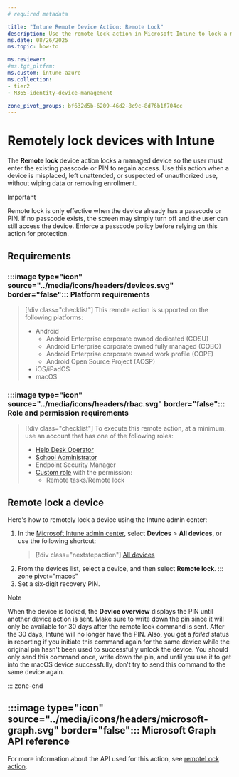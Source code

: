 ```yaml
---
# required metadata

title: "Intune Remote Device Action: Remote Lock"
description: Use the remote lock action in Microsoft Intune to lock a managed device that has a passcode or PIN.
ms.date: 08/26/2025
ms.topic: how-to

ms.reviewer:
#ms.tgt_pltfrm:
ms.custom: intune-azure
ms.collection:
- tier2
- M365-identity-device-management

zone_pivot_groups: bf632d5b-6209-46d2-8c9c-8d76b1f704cc
---
```


# Remotely lock devices with Intune

The **Remote lock** device action locks a managed device so the user must enter the existing passcode or PIN to regain access. Use this action when a device is misplaced, left unattended, or suspected of unauthorized use, without wiping data or removing enrollment.

> [!IMPORTANT]
> Remote lock is only effective when the device already has a passcode or PIN. If no passcode exists, the screen may simply turn off and the user can still access the device. Enforce a passcode policy before relying on this action for protection.

## Requirements

### :::image type="icon" source="../media/icons/headers/devices.svg" border="false"::: Platform requirements

> [!div class="checklist"]
> This remote action is supported on the following platforms:
>
> - Android
>     - Android Enterprise corporate owned dedicated (COSU)
>     - Android Enterprise corporate owned fully managed (COBO)
>     - Android Enterprise corporate owned work profile (COPE)
>     - Android Open Source Project (AOSP)
> - iOS/iPadOS
> - macOS

### :::image type="icon" source="../media/icons/headers/rbac.svg" border="false"::: Role and permission requirements

> [!div class="checklist"]
> To execute this remote action, at a minimum, use an account that has one of the following roles:
>
> - [Help Desk Operator][INT-R1]
> - [School Administrator][INT-R2]
> - Endpoint Security Manager
> - [Custom role][INT-RC] with the permission:
>   - Remote tasks/Remote lock

## Remote lock a device

Here's how to remotely lock a device using the Intune admin center:

1. In the [Microsoft Intune admin center][INT-AC], select **Devices** > **All devices**, or use the following shortcut:
    > [!div class="nextstepaction"]
    > [All devices][INT-AC1]
1. From the devices list, select a device, and then select **Remote lock**.
::: zone pivot="macos"
4. Set a six-digit recovery PIN.

>[!NOTE]
>When the device is locked, the **Device overview** displays the PIN until another device action is sent. Make sure to write down the pin since it will only be available for 30 days after the remote lock command is sent. After the 30 days, Intune will no longer have the PIN. Also, you get a *failed* status in reporting if you initiate this command again for the same device while the original pin hasn't been used to successfully unlock the device. You should only send this command once, write down the pin, and until you use it to get into the macOS device successfully, don't try to send this command to the same device again.

::: zone-end

## :::image type="icon" source="../media/icons/headers/microsoft-graph.svg" border="false"::: Microsoft Graph API reference

For more information about the API used for this action, see [remoteLock action][GRAPH-1].

<!--links-->

[INT-AC]: https://go.microsoft.com/fwlink/?linkid=2109431
[INT-AC1]: https://go.microsoft.com/fwlink/?linkid=2109431#view/Microsoft_Intune_DeviceSettings/DevicesMenu/~/allDevices

[INT-RC]: /intune/intune-service/fundamentals/create-custom-role
[INT-R1]: /intune/intune-service/fundamentals/role-based-access-control-reference#help-desk-operator
[INT-R2]: /intune/intune-service/fundamentals/role-based-access-control-reference#school-administrator

<!-- API links -->

[GRAPH-1]: /graph/api/intune-devices-manageddevice-remotelock
